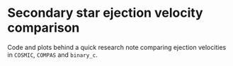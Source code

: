 # Secondary star ejection velocity comparison

Code and plots behind a quick research note comparing ejection velocities in `COSMIC`, `COMPAS` and `binary_c`.